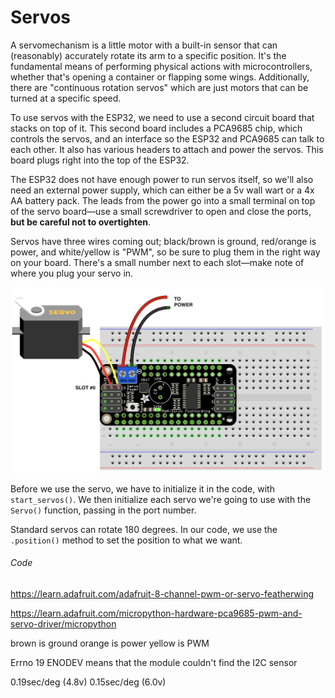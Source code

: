 # Servos

A servomechanism is a little motor with a built-in sensor that can (reasonably) accurately rotate its arm to a specific position. It's the fundamental means of performing physical actions with microcontrollers, whether that's opening a container or flapping some wings. Additionally, there are "continuous rotation servos" which are just motors that can be turned at a specific speed.

To use servos with the ESP32, we need to use a second circuit board that stacks on top of it. This second board includes a PCA9685 chip, which controls the servos, and an interface so the ESP32 and PCA9685 can talk to each other. It also has various headers to attach and power the servos. This board plugs right into the top of the ESP32.

The ESP32 does not have enough power to run servos itself, so we'll also need an external power supply, which can either be a 5v wall wart or a 4x AA battery pack. The leads from the power go into a small terminal on top of the servo board—use a small screwdriver to open and close the ports, **but be careful not to overtighten**.

Servos have three wires coming out; black/brown is ground, red/orange is power, and white/yellow is "PWM", so be sure to plug them in the right way on your board. There's a small number next to each slot—make note of where you plug your servo in.


![](img/servo.png)


Before we use the servo, we have to initialize it in the code, with `start_servos()`. We then initialize each servo we're going to use with the `Servo()` function, passing in the port number.

Standard servos can rotate 180 degrees. In our code, we use the `.position()` method to set the position to what we want.


###### Code






https://learn.adafruit.com/adafruit-8-channel-pwm-or-servo-featherwing

https://learn.adafruit.com/micropython-hardware-pca9685-pwm-and-servo-driver/micropython

brown is ground
orange is power
yellow is PWM 

Errno 19 ENODEV means that the module couldn't find the I2C sensor


0.19sec/deg (4.8v) 0.15sec/deg (6.0v)

